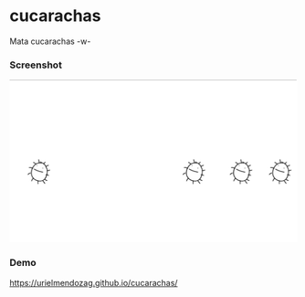 # cucarachas
Mata cucarachas -w-

### Screenshot
![](assets/ss.png)
### Demo
https://urielmendozag.github.io/cucarachas/

